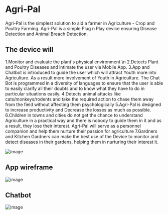 # Agri-Pal
Agri-Pal is the simplest solution to aid a farmer in Agriculture - Crop and Poultry Farming. Agri-Pal is a simple Plug n Play device ensuring Disease Detection and Animal Breach Detection.

## The device will
1.Monitor and evaluate the plant's physical environment \n
2.Detects Plant and Poultry Diseases and intimate the user via Mobile App. 
3.App and Chatbot is introduced to guide the user which will attract Youth more into Agriculture. As a result more involvement of Youth in Agriculture.
The Chat Bot is programmed in a diversity of languages to ensure that the user is able to easily clarify all their doubts and to know what they have to do in particular situations easily.
4.Detects animal attacks like cats/monkeys/rodents and take the required action to chase them away from the field without affecting them psychologically
5.Agri-Pal is designed to increase productivity and Decrease the losses as much as possible.
6.Children in towns and cities do not get the chance to understand Agriculture in a practical way and there is nobody to guide them in it and as a result, they lose their interest. Agri-Pal will serve as a personnel companion and help them nurture their passion for agriculture
7.Gardners and Kitchen Gardners can make the best use of the Device to monitor and detect diseases in their gardens, helping them in nurturing their interest it.

![image](https://user-images.githubusercontent.com/82273183/133211133-7684b8a5-0671-4a26-8b05-e0bf029bbe6d.png)

## App wireframe
![image](https://user-images.githubusercontent.com/82273183/133208607-100eb99e-93be-46d5-a58a-564477a9188d.png)
## Chatbot
![image](https://user-images.githubusercontent.com/82273183/133210894-e84d31fa-8bff-4f04-868a-c95c7931a130.png)

